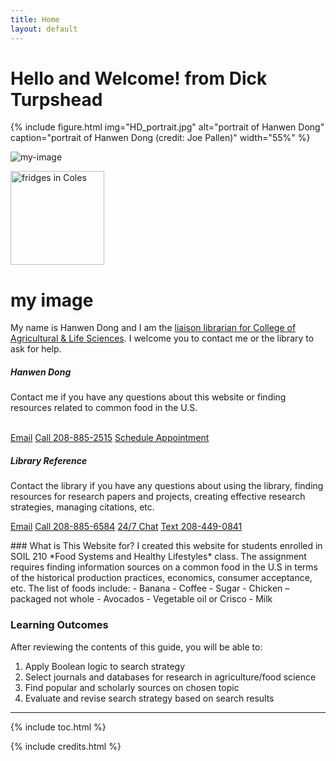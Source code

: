 ```yaml
---
title: Home
layout: default
---
```


# Hello and Welcome! from Dick Turpshead

{% include figure.html img="HD_portrait.jpg" alt="portrait of Hanwen Dong" caption="portrait of Hanwen Dong (credit: Joe Pallen)" width="55%" %}

![my-image](https://dickturpshead.github.io/highway-wobbly/images/empty-freezer.jpg) 

<img src="dickturpshead.github.io/highway-wobbly/images/empty-freezer.jpg" alt="fridges in Coles" width="150"/>

[comment]: <> (this doesnt work as its html ???)
# my image

My name is Hanwen Dong and I am the <a href="https://www.lib.uidaho.edu/about/liaisons.html" target="_blank" rel="noopener">liaison librarian for College of Agricultural & Life Sciences</a>. I welcome you to contact me or the library to ask for help.
<div class="row">
  <div class="col-sm-6">
    <div class="card">
           <h5 class="card-header">Hanwen Dong</h5> 
      <div class="card-body">
        <p class="card-text">Contact me if you have any questions about this website or finding resources related to common food in the U.S.<br />
          <br /> 
</p>
        <p> </p>
        <a href = "mailto: hanwendong@uidaho.edu" class="btn bg-warning mb-3">Email</a>
        <a href = "tel:208-885-2515" class="btn bg-warning mb-3">Call 208-885-2515</a>
        <a href = "https://uidaho.co1.qualtrics.com/jfe/form/SV_1GJiDTJ7po0bDk9?topic=Agricultural+%26amp%3B+Life+Sciences&person=Hanwen+Dong&email=hanwendong%40uidaho.edu" class="btn bg-warning mb-3" target="_blank" rel="noopener">Schedule Appointment</a>
      </div>
    </div>
  </div>
  <div class="col-sm-6">
    <div class="card">
             <h5 class="card-header">Library Reference </h5> 
      <div class="card-body">
        <p class="card-text">Contact the library if you have any questions about using the library, finding resources for research papers and projects, creating effective research strategies, managing citations, etc.</p>
        <a href = "mailto: libref@uidaho.edu" class="btn bg-warning mb-3">Email</a>
        <a href = "tel:208-885-6584" class="btn bg-warning mb-3">Call 208-885-6584</a>
        <a href = "https://www.lib.uidaho.edu/help/chat.html" class="btn bg-warning mb-3" target="_blank" rel="noopener">24/7 Chat</a>
        <a href = "sms:208-449-0841" class="btn bg-warning mb-3">Text 208-449-0841</a>
      </div>
    </div>
  </div>
</div>
 <p> 
</p>
### What is This Website for?
I created this website for students enrolled in SOIL 210 *Food Systems and Healthy Lifestyles* class. The assignment requires finding information sources on a common food in the U.S in terms of the historical production practices, economics, consumer acceptance, etc. The list of foods include: 
- Banana
- Coffee
- Sugar 
- Chicken – packaged not whole
- Avocados
- Vegetable oil or Crisco
- Milk 


### Learning Outcomes
After reviewing the contents of this guide, you will be able to:
1. Apply Boolean logic to search strategy
2. Select journals and databases for research in agriculture/food science
3. Find popular and scholarly sources on chosen topic
4. Evaluate and revise search strategy based on search results

------
{% include toc.html %}

{% include credits.html %}
